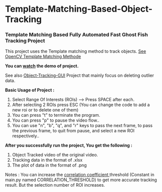 # Template-Matching-Based-Object-Tracking
### Template Matching Based Fully Automated Fast Ghost Fish Tracking Project

This project uses the Template matching method to track objects.
[See OpenCV Template Matching Methode](https://docs.opencv.org/3.4/d4/dc6/tutorial_py_template_matching.html)



****You can  [watch](https://youtu.be/ZMCFsfx7JNw) the demo of project.****

See also [Object-Tracking-GUI](https://github.com/mehmetyucelsaritas/Object-Tracking-GUI) Project that mainly focus on deleting outlier data.

**Basic Usage of Project :**

1. Select Range Of Interests (ROIs) --> Press SPACE after each.
2. After selecting 2 ROIs press ESC (You can change the code to add a new roi or to delete one of them)
3. You can press "t" to terminate the program.
4. You can press "p" to pause the video flow.. 
5. You can use "n", "b", "q", and "r"  keys to pass the next frame, to pass the previous frame, to quit from pause, and select a new ROI respectively..

**After you successfully run the project, You get the following :**
1. Object Tracked video of the original video.
2. Tracking data in the format of .xlsx
3. The plot of data in the format of .png

Notes : You can increase the [correlation coefficient ](https://docs.opencv.org/4.x/df/dfb/group__imgproc__object.html) threshold (Constant in main.py named CORRELATION_THRESHOLD) to get more accurate tracking result. But the selection number of ROI increases.



